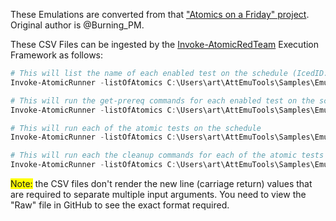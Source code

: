 These Emulations are converted from that ["Atomics on a Friday" project](https://github.com/Atomics-on-A-Friday/Emulation-Tools). Original author is @Burning_PM.

These CSV Files can be ingested by the [Invoke-AtomicRedTeam](https://github.com/redcanaryco/invoke-atomicredteam) Execution Framework as follows:

```powershell
# This will list the name of each enabled test on the schedule (IcedID.csv in the current directory)
Invoke-AtomicRunner -listOfAtomics C:\Users\art\AttEmuTools\Samples\Emulations\Phosphorus.csv -ShowDetailsBrief

# This will run the get-prereq commands for each enabled test on the schedule
Invoke-AtomicRunner -listOfAtomics C:\Users\art\AttEmuTools\Samples\Emulations\Phosphorus.csv -GetPrereqs

# This will run each of the atomic tests on the schedule
Invoke-AtomicRunner -listOfAtomics C:\Users\art\AttEmuTools\Samples\Emulations\Phosphorus.csv

# This will run each the cleanup commands for each of the atomic tests on the schedule
Invoke-AtomicRunner -listOfAtomics C:\Users\art\AttEmuTools\Samples\Emulations\Phosphorus.csv -Cleanup
```

<span style="background-color: #FFFF00">Note:</span> the CSV files don't render the new line (carriage return) values that are required to separate multiple input arguments. You need to view the "Raw" file in GitHub to see the exact format required.
